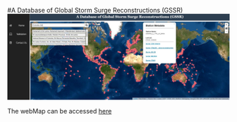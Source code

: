 #A Database of Global Storm Surge Reconstructions (GSSR)
 ![](/images/gssr.jpg)

 The webMap can be accessed <a href = "https://git.io/JURUC">here</a>

